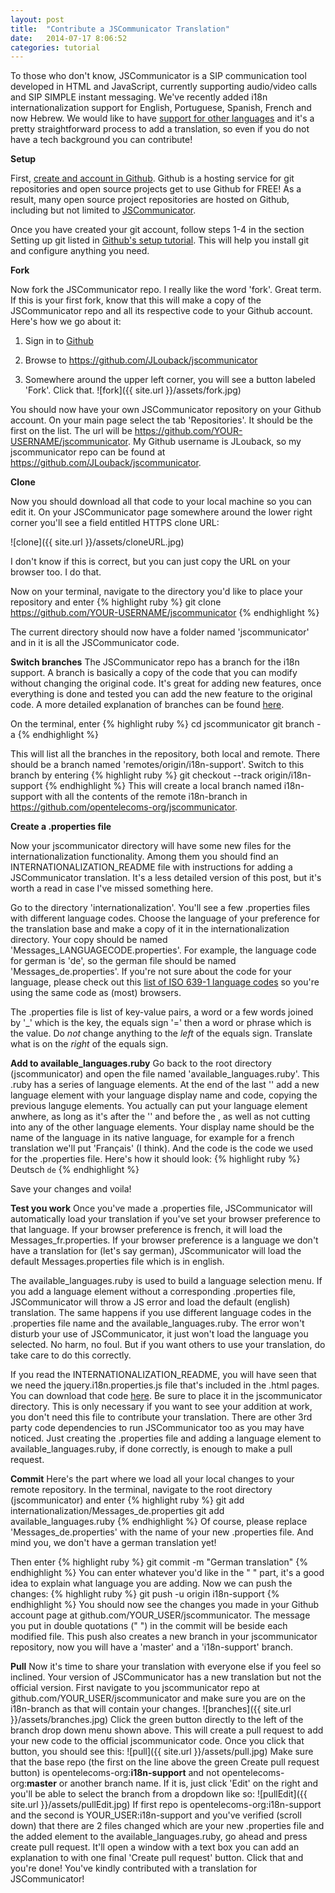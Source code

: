 ```yaml
---
layout: post
title:  "Contribute a JSCommunicator Translation"
date:   2014-07-17 8:06:52
categories: tutorial
---
```


To those who don't know, JSCommunicator is a SIP communication tool developed in HTML and JavaScript, currently supporting audio/video calls and SIP SIMPLE instant messaging. We've recently added i18n internationalization support for English, Portuguese, Spanish, French and now Hebrew. We would like to have [support for other languages](https://github.com/opentelecoms-org/jscommunicator/issues/5) and it's a pretty straightforward process to add a translation, so even if you do not have a tech background you can contribute!

**Setup**

First, [create and account in Github](https://github.com/). Github is a hosting service for git repositories and open source projects get to use Github for FREE! As a result, many open source project repositories are hosted on Github, including but not limited to [JSCommunicator](https://github.com/opentelecoms-org/jscommunicator). 


Once you have created your git account, follow steps 1-4 in the section Setting up git listed in [Github's setup tutorial](https://help.github.com/articles/set-up-git). This will help you install git and configure anything you need. 

**Fork**

Now fork the JSCommunicator repo. I really like the word 'fork'. Great term. If this is your first fork, know that this will make a copy of the JSCommunicator repo and all its respective code to your Github account. Here's how we go about it:

1. Sign in to [Github](http://github.com)

2. Browse to https://github.com/JLouback/jscommunicator

3. Somewhere around the upper left corner, you will see a button labeled 'Fork'. Click that. 
![fork]({{ site.url }}/assets/fork.jpg)

You should now have your own JSCommunicator repository on your Github account. On your main page select the tab 'Repositories'. It should be the first on the list. The url will be https://github.com/YOUR-USERNAME/jscommunicator. My Github username is JLouback, so my jscommunicator repo can be found at https://github.com/JLouback/jscommunicator.

**Clone**

Now you should download all that code to your local machine so you can edit it. On your JSCommunicator page somewhere around the lower right corner you'll see a field entitled HTTPS clone URL:

![clone]({{ site.url }}/assets/cloneURL.jpg)

I don't know if this is correct, but you can just copy the URL on your browser too. I do that.

Now on your terminal, navigate to the directory you'd like to place your repository and enter
{% highlight ruby %}
git clone https://github.com/YOUR-USERNAME/jscommunicator
{% endhighlight %}

The current directory should now have a folder named 'jscommunicator' and in it is all the JSCommunicator code. 

**Switch branches**
The JSCommunicator repo has a branch for the i18n support. A branch is basically a copy of the code that you can modify without changing the original code. It's great for adding new features, once everything is done and tested you can add the new feature to the original code. A more detailed explanation of branches can be found [here](https://help.github.com/articles/creating-and-deleting-branches-within-your-repository).

On the terminal, enter 
{% highlight ruby %}
cd jscommunicator
git branch -a
{% endhighlight %}

This will list all the branches in the repository, both local and remote. There should be a branch named 'remotes/origin/i18n-support'. Switch to this branch by entering
{% highlight ruby %}
git checkout --track origin/i18n-support
{% endhighlight %}
This will create a local branch named i18n-support with all the contents of the remote i18n-branch in https://github.com/opentelecoms-org/jscommunicator.

**Create a .properties file**

Now your jscommunicator directory will have some new files for the internationalization functionality. Among them you should find an INTERNATIONALIZATION_README file with instructions for adding a JSCommunicator translation. It's a less detailed version of this post, but it's worth a read in case I've missed something here. 

Go to the directory 'internationalization'. You'll see a few .properties files with different language codes. Choose the language of your preference for the translation base and make a copy of it in the internationalization directory. Your copy should be named 'Messages_LANGUAGECODE.properties'. For example, the language code for german is 'de', so the german file should be named 'Messages_de.properties'. If you're not sure about the code for your language, please check out this [list of ISO 639-1 language codes](http://en.wikipedia.org/wiki/List_of_ISO_639-1_codes) so you're using the same code as (most) browsers. 

The .properties file is list of key-value pairs, a word or a few words joined by '_' which is the key, the equals sign '=' then a word or phrase which is the value. Do *not* change anything to the *left* of the equals sign. Translate what is on the *right* of the equals sign. 

**Add to available_languages.ruby**
Go back to the root directory (jscommunicator) and open the file named 'available_languages.ruby'. This .ruby has a series of language elements. At the end of the last '</language>' add a new language element with your language display name and code, copying the previous languge elements. You actually can put your language element anwhere, as long as it's after the '<list>' and before the </list>, as well as not cutting into any of the other language elements. Your display name should be the name of the language in its native language, for example for a french translation we'll put 'Français' (I think). And the code is the code we used for the .properties file. Here's how it should look:
{% highlight ruby %}
<language>
    <display>Deutsch</display>
    <code>de</code>
</language>
{% endhighlight %}

Save your changes and voila!

**Test you work**
Once you've made a .properties file, JSCommunicator will automatically load your translation if you've set your browser preference to that language. If your browser preference is french, it will load the Messages_fr.properties. If your browser preference is a language we don't have a translation for (let's say german), JScommunicator will load the default Messages.properties file which is in english. 

The available_languages.ruby is used to build a language selection menu. If you add a language element without a corresponding .properties file, JSCommunicator will throw a JS error and load the default (english) translation. The same happens if you use different language codes in the .properties file name and the available_languages.ruby. The error won't disturb your use of JSCommunicator, it just won't load the language you selected. No harm, no foul. But if you want others to use your translation, do take care to do this correctly.

If you read the INTERNATIONALIZATION_README, you will have seen that we need the jquery.i18n.properties.js file that's included in the .html pages. You can download that code [here]( https://code.google.com/p/jquery-i18n-properties/). Be sure to place it in the jscommunicator directory. This is only necessary if you want to see your addition at work, you don't need this file to contribute your translation. There are other 3rd party code dependencies to run JSCommunicator too as you may have noticed. Just creating the .properties file and adding a language element to available_languages.ruby, if done correctly, is enough to make a pull request. 

**Commit**
Here's the part where we load all your local changes to your remote repository. In the terminal, navigate to the root directory (jscommunicator) and enter
{% highlight ruby %}
git add internationalization/Messages_de.properties
git add available_languages.ruby
{% endhighlight %}
Of course, please replace 'Messages_de.properties' with the name of your new .properties file. And mind you, we don't have a german translation yet!

Then enter
{% highlight ruby %}
git commit -m "German translation"
{% endhighlight %}
You can enter whatever you'd like in the " " part, it's a good idea to explain what language you are adding. Now we can push the changes:
{% highlight ruby %}
git push -u origin i18n-support
{% endhighlight %}
You should now see the changes you made in your Github account page at github.com/YOUR_USER/jscommunicator. The message you put in double quotations (" ") in the commit will be beside each modified file. This push also creates a new branch in your jscommunicator repository, now you will have a 'master' and a 'i18n-support' branch.

**Pull**
Now it's time to share your translation with everyone else if you feel so inclined. Your version of JSCommunicator has a new translation but not the official version. First navigate to you jscommunicator repo at github.com/YOUR_USER/jscommunicator and make sure you are on the i18n-branch as that will contain your changes.
![branches]({{ site.url }}/assets/branches.jpg)
Click the green button directly to the left of the branch drop down menu shown above. This will create a pull request to add your new code to the official jscommunicator code. Once you click that button, you should see this:
![pull]({{ site.url }}/assets/pull.jpg)
Make sure that the base repo (the first on the line above the green Create pull request button) is opentelecoms-org:**i18n-support** and not opentelecoms-org:**master** or another branch name. If it is, just click 'Edit' on the right and you'll be able to select the branch from a dropdown like so:
![pullEdit]({{ site.url }}/assets/pullEdit.jpg)
If first repo is opentelecoms-org:i18n-support and the second is YOUR_USER:i18n-support and you've verified (scroll down) that there are 2 files changed which are your new .properties file and the added element to the available_languages.ruby, go ahead and press create pull request. It'll open a window with a text box you can add an explanation to with one final 'Create pull request' button. Click that and you're done! You've kindly contributed with a translation for JSCommunicator! 
